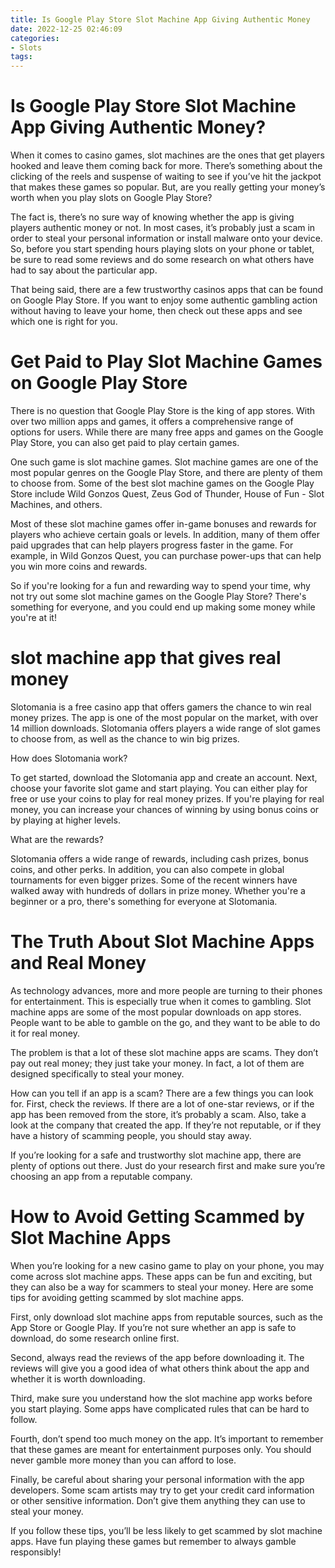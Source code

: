 ```yaml
---
title: Is Google Play Store Slot Machine App Giving Authentic Money
date: 2022-12-25 02:46:09
categories:
- Slots
tags:
---
```



#  Is Google Play Store Slot Machine App Giving Authentic Money?

When it comes to casino games, slot machines are the ones that get players hooked and leave them coming back for more. There’s something about the clicking of the reels and suspense of waiting to see if you’ve hit the jackpot that makes these games so popular. But, are you really getting your money’s worth when you play slots on Google Play Store?

The fact is, there’s no sure way of knowing whether the app is giving players authentic money or not. In most cases, it’s probably just a scam in order to steal your personal information or install malware onto your device. So, before you start spending hours playing slots on your phone or tablet, be sure to read some reviews and do some research on what others have had to say about the particular app.

That being said, there are a few trustworthy casinos apps that can be found on Google Play Store. If you want to enjoy some authentic gambling action without having to leave your home, then check out these apps and see which one is right for you.

#  Get Paid to Play Slot Machine Games on Google Play Store

There is no question that Google Play Store is the king of app stores. With over two million apps and games, it offers a comprehensive range of options for users. While there are many free apps and games on the Google Play Store, you can also get paid to play certain games.

One such game is slot machine games. Slot machine games are one of the most popular genres on the Google Play Store, and there are plenty of them to choose from. Some of the best slot machine games on the Google Play Store include Wild Gonzos Quest, Zeus God of Thunder, House of Fun - Slot Machines, and others.

Most of these slot machine games offer in-game bonuses and rewards for players who achieve certain goals or levels. In addition, many of them offer paid upgrades that can help players progress faster in the game. For example, in Wild Gonzos Quest, you can purchase power-ups that can help you win more coins and rewards.

So if you're looking for a fun and rewarding way to spend your time, why not try out some slot machine games on the Google Play Store? There's something for everyone, and you could end up making some money while you're at it!

#   slot machine app that gives real money 

Slotomania is a free casino app that offers gamers the chance to win real money prizes. The app is one of the most popular on the market, with over 14 million downloads. Slotomania offers players a wide range of slot games to choose from, as well as the chance to win big prizes.

How does Slotomania work?

To get started, download the Slotomania app and create an account. Next, choose your favorite slot game and start playing. You can either play for free or use your coins to play for real money prizes. If you're playing for real money, you can increase your chances of winning by using bonus coins or by playing at higher levels.

What are the rewards?

Slotomania offers a wide range of rewards, including cash prizes, bonus coins, and other perks. In addition, you can also compete in global tournaments for even bigger prizes. Some of the recent winners have walked away with hundreds of dollars in prize money. Whether you're a beginner or a pro, there's something for everyone at Slotomania.

#  The Truth About Slot Machine Apps and Real Money

As technology advances, more and more people are turning to their phones for entertainment. This is especially true when it comes to gambling. Slot machine apps are some of the most popular downloads on app stores. People want to be able to gamble on the go, and they want to be able to do it for real money.

The problem is that a lot of these slot machine apps are scams. They don’t pay out real money; they just take your money. In fact, a lot of them are designed specifically to steal your money.

How can you tell if an app is a scam? There are a few things you can look for. First, check the reviews. If there are a lot of one-star reviews, or if the app has been removed from the store, it’s probably a scam. Also, take a look at the company that created the app. If they’re not reputable, or if they have a history of scamming people, you should stay away.

If you’re looking for a safe and trustworthy slot machine app, there are plenty of options out there. Just do your research first and make sure you’re choosing an app from a reputable company.

#  How to Avoid Getting Scammed by Slot Machine Apps

When you’re looking for a new casino game to play on your phone, you may come across slot machine apps. These apps can be fun and exciting, but they can also be a way for scammers to steal your money. Here are some tips for avoiding getting scammed by slot machine apps.

First, only download slot machine apps from reputable sources, such as the App Store or Google Play. If you’re not sure whether an app is safe to download, do some research online first.

Second, always read the reviews of the app before downloading it. The reviews will give you a good idea of what others think about the app and whether it is worth downloading.

Third, make sure you understand how the slot machine app works before you start playing. Some apps have complicated rules that can be hard to follow.

Fourth, don’t spend too much money on the app. It’s important to remember that these games are meant for entertainment purposes only. You should never gamble more money than you can afford to lose.

Finally, be careful about sharing your personal information with the app developers. Some scam artists may try to get your credit card information or other sensitive information. Don’t give them anything they can use to steal your money.

If you follow these tips, you’ll be less likely to get scammed by slot machine apps. Have fun playing these games but remember to always gamble responsibly!